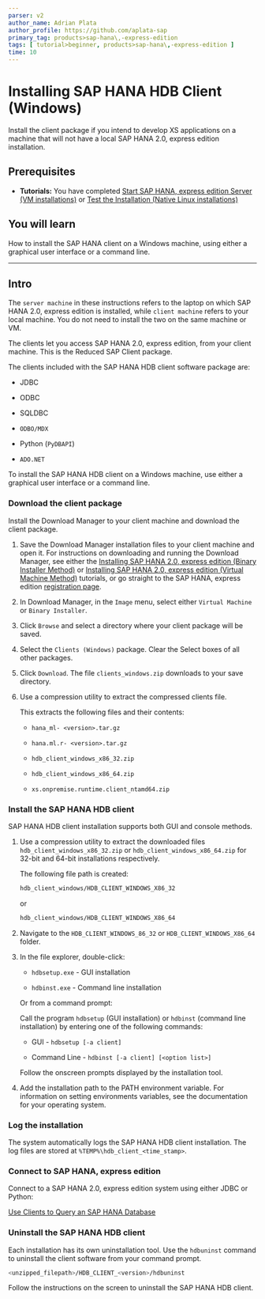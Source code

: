 ```yaml
---
parser: v2
author_name: Adrian Plata
author_profile: https://github.com/aplata-sap
primary_tag: products>sap-hana\,-express-edition
tags: [ tutorial>beginner, products>sap-hana\,-express-edition ]
time: 10
---
```


# Installing SAP HANA HDB Client (Windows)
<!-- description --> Install the client package if you intend to develop XS applications on a machine that will not have a local SAP HANA 2.0, express edition installation.

<!-- loio45dafcf13cb6489cb25149a2a62a442e -->

## Prerequisites
 - **Tutorials:** You have completed [Start SAP HANA, express edition Server (VM installations)](https://developers.sap.com/tutorials/hxe-ua-getting-started-vm.html) or [Test the Installation (Native Linux installations)](https://developers.sap.com/tutorials/hxe-ua-test-binary.html)

## You will learn
How to install the SAP HANA client on a Windows machine, using either a graphical user interface or a command line.

---

## Intro
The `server machine` in these instructions refers to the laptop on which SAP HANA 2.0, express edition is installed, while `client machine` refers to your local machine. You do not need to install the two on the same machine or VM.

The clients let you access SAP HANA 2.0, express edition, from your client machine. This is the Reduced SAP Client package.

The clients included with the SAP HANA HDB client software package are:

-   JDBC

-   ODBC

-   SQLDBC

-   `ODBO/MDX`

-   Python (`PyDBAPI`)

-   `ADO.NET`


To install the SAP HANA HDB client on a Windows machine, use either a graphical user interface or a command line.

### Download the client package


Install the Download Manager to your client machine and download the client package.

1.  Save the Download Manager installation files to your client machine and open it. For instructions on downloading and running the Download Manager, see either the [Installing SAP HANA 2.0, express edition (Binary Installer Method)](https://developers.sap.com/tutorials/hxe-ua-installing-binary.html) or [Installing SAP HANA 2.0, express edition (Virtual Machine Method)](https://developers.sap.com/tutorials/hxe-ua-installing-vm-image.html) tutorials, or go straight to the SAP HANA, express edition [registration page](https://www.sap.com/products/technology-platform/hana/express-trial.html).

2.  In Download Manager, in the `Image` menu, select either `Virtual Machine` or `Binary Installer`.

3.  Click `Browse` and select a directory where your client package will be saved.

4.  Select the `Clients (Windows)` package. Clear the Select boxes of all other packages.

5.  Click `Download`. The file `clients_windows.zip` downloads to your save directory.

6.  Use a compression utility to extract the compressed clients file.

    This extracts the following files and their contents:

    -   `hana_ml- <version>.tar.gz`

    -   `hana.ml.r- <version>.tar.gz`

    -   `hdb_client_windows_x86_32.zip`

    -   `hdb_client_windows_x86_64.zip`

    -   `xs.onpremise.runtime.client_ntamd64.zip`



### Install the SAP HANA HDB client


SAP HANA HDB client installation supports both GUI and console methods.

1.  Use a compression utility to extract the downloaded files `hdb_client_windows_x86_32.zip` or `hdb_client_windows_x86_64.zip` for 32-bit and 64-bit installations respectively.

    The following file path is created:

    ```bash
    hdb_client_windows/HDB_CLIENT_WINDOWS_X86_32
    ```

    or

    ```bash
    hdb_client_windows/HDB_CLIENT_WINDOWS_X86_64
    ```

2.  Navigate to the `HDB_CLIENT_WINDOWS_86_32` or `HDB_CLIENT_WINDOWS_X86_64` folder.

3.  In the file explorer, double-click:

    -   `hdbsetup.exe` - GUI installation

    -   `hdbinst.exe` - Command line installation

    Or from a command prompt:

    Call the program `hdbsetup` (GUI installation) or `hdbinst` (command line installation) by entering one of the following commands:

    -   GUI - `hdbsetup [-a client]`

    -   Command Line - `hdbinst [-a client] [<option list>]`

    Follow the onscreen prompts displayed by the installation tool.

4.  Add the installation path to the PATH environment variable. For information on setting environments variables, see the documentation for your operating system.



### Log the installation


The system automatically logs the SAP HANA HDB client installation. The log files are stored at `%TEMP%\hdb_client_<time_stamp>`.


### Connect to SAP HANA, express edition


Connect to a SAP HANA 2.0, express edition system using either JDBC or Python:

[Use Clients to Query an SAP HANA Database](https://developers.sap.com/mission.hana-cloud-clients.html)



### Uninstall the SAP HANA HDB client


Each installation has its own uninstallation tool. Use the `hdbuninst` command to uninstall the client software from your command prompt.

```bash
<unzipped_filepath>/HDB_CLIENT_<version>/hdbuninst
```

Follow the instructions on the screen to uninstall the SAP HANA HDB client.

